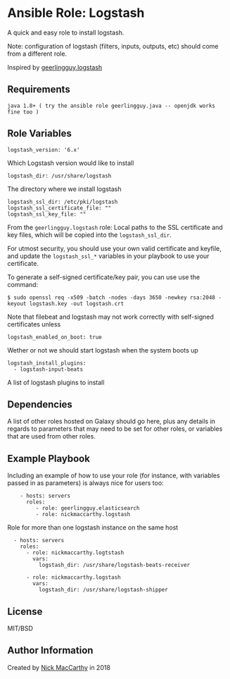 Ansible Role: Logstash
=========

A quick and easy role to install logstash. 

Note: configuration of logstash (filters, inputs, outputs, etc) should come from a different role.  

Inspired by [geerlingguy.logstash](https://github.com/geerlingguy/ansible-role-logstash)

Requirements
------------

```
java 1.8+ ( try the ansible role geerlingguy.java -- openjdk works fine too )
```

Role Variables
--------------
```
logstash_version: '6.x'
```
Which Logstash version would like to install 

```
logstash_dir: /usr/share/logstash
```
The directory where we install logstash 

```
logstash_ssl_dir: /etc/pki/logstash
logstash_ssl_certificate_file: ""
logstash_ssl_key_file: ""
```
From the `geerlingguy.logstash` role:  Local paths to the SSL certificate and key files, which will be copied into the `logstash_ssl_dir`.

For utmost security, you should use your own valid certificate and keyfile, and update the `logstash_ssl_*` variables in your playbook to use your certificate.

To generate a self-signed certificate/key pair, you can use use the command:

    $ sudo openssl req -x509 -batch -nodes -days 3650 -newkey rsa:2048 -keyout logstash.key -out logstash.crt

Note that filebeat and logstash may not work correctly with self-signed certificates unless 

```
logstash_enabled_on_boot: true
```
Wether or not we should start logstash when the system boots up 

```
logstash_install_plugins:
  - logstash-input-beats
```
A list of logstash plugins to install 


Dependencies
------------

A list of other roles hosted on Galaxy should go here, plus any details in regards to parameters that may need to be set for other roles, or variables that are used from other roles.

Example Playbook
----------------

Including an example of how to use your role (for instance, with variables passed in as parameters) is always nice for users too:

```
    - hosts: servers
      roles:
         - role: geerlingguy.elasticsearch
         - role: nickmaccarthy.logstash
```

Role for more than one logstash instance on the same host
```
  - hosts: servers
    roles:
      - role: nickmaccarthy.logtstash
        vars:
          logstash_dir: /usr/share/logstash-beats-receiver 

      - role: nickmaccarthy.logstash
        vars:
          logstash_dir: /usr/share/logstash-shipper 
```
License
-------

MIT/BSD

Author Information
------------------

Created by [Nick MacCarthy](http://nickmaccarthy.com) in 2018 
